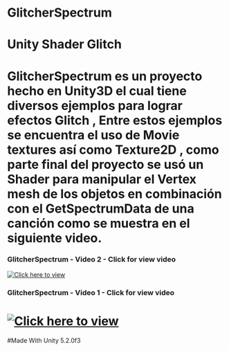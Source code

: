 # GlitcherSpectrum
Unity Shader Glitch
=================
GlitcherSpectrum es un proyecto hecho en Unity3D el cual tiene diversos ejemplos para lograr efectos Glitch , Entre estos ejemplos se encuentra el uso de Movie textures así como Texture2D , como parte final del proyecto se usó un Shader para manipular el Vertex mesh de los objetos en combinación con el GetSpectrumData de una canción como se muestra en el siguiente video. 
=================
### GlitcherSpectrum - Video 2 - Click for view video
[![Click here to view](http://i.imgur.com/huIBJFR.png)](https://www.youtube.com/watch?v=1wfHH9bN0VE&feature=youtu.be)
### GlitcherSpectrum - Video 1 - Click for view video
[![Click here to view](http://i.imgur.com/rgjewFW.png?1)](https://www.youtube.com/watch?v=5F1qsYyjvpk&feature=youtu.be)
=================
#Made With Unity 5.2.0f3
